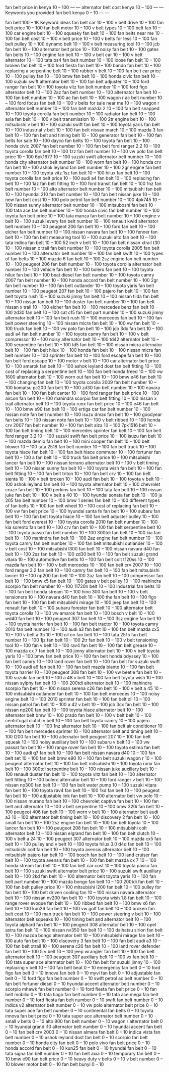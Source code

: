 fan belt price in kenya
10 – 100
—
—
alternator belt cost kenya
10 – 100
—
—
Keywords you provided
fan belt kenya
0 – 10
—
— 


fan belt
100 – 1K
Keyword ideas
fan belt car
10 – 100
v belt drive
10 – 100
fan belt price
10 – 100
fan belt motor
10 – 100
v belt types
10 – 100
belt fan
10 – 100
car engine belt
10 – 100
squeaky fan belt
10 – 100
fan belts near me
10 – 100
fan belt cost
10 – 100
v belt price
10 – 100
v belts for less
10 – 100
fan belt pulley
10 – 100
dynamo belt
10 – 100
v belt measuring tool
10 – 100
jcb fan belt
10 – 100
alternator belt price
10 – 100
noisy fan belt
10 – 100
gates fan belts
10 – 100
engine fan belt
10 – 100
v belt car
10 – 100
v belt alternator
10 – 100
tata bs4 fan belt number
10 – 100
loose fan belt
10 – 100
broken fan belt
10 – 100
ford fiesta fan belt
10 – 100
bando fan belt
10 – 100
replacing a serpentine belt
10 – 100
rubber v belt
10 – 100
fan belt car price
10 – 100
pulley fan
10 – 100
bmw fan belt
10 – 100
honda civic fan belt
10 – 100
suzuki swift alternator belt
10 – 100
fan belt adjuster
10 – 100
ford ranger fan belt
10 – 100
toyota vitz fan belt number
10 – 100
ford figo alternator belt
10 – 100
2az fan belt number
10 – 100
alternator fan belt
10 – 100
fan belt number
10 – 100
ac fan belt
10 – 100
wagon r ac belt number
10 – 100
ford focus fan belt
10 – 100
v belts for sale near me
10 – 100
wagon r alternator belt number
10 – 100
fan belt mazda 2
10 – 100
fan belt snapped
10 – 100
toyota corolla fan belt number
10 – 100
radiator fan belt
10 – 100
axia fan belt
10 – 100
v belt transmission
10 – 100
2tr engine belt
10 – 100
mitsubishi v belt
10 – 100
suzuki swift fan belt
10 – 100
toyota yaris fan belt
10 – 100
industrial v belt
10 – 100
fan belt nissan march
10 – 100
mazda 3 fan belt
10 – 100
fan belt and timing belt
10 – 100
generator fan belt
10 – 100
fan belts for sale
10 – 100
dayco fan belts
10 – 100
toyota fan belt
10 – 100
honda civic 2007 fan belt number
10 – 100
fan belt ford ranger 2.2
10 – 100
toyota corolla fan belt
10 – 100
1zz fan belt number
10 – 100
vw polo fan belt price
10 – 100
6pk1677
10 – 100
suzuki swift alternator belt number
10 – 100
honda city alternator belt number
10 – 100
worn fan belt
10 – 100
honda crv fan belt
10 – 100
ashok leyland fan belt number
10 – 100
2gr engine fan belt number
10 – 100
toyota vitz 1sz fan belt
10 – 100
hilux fan belt
10 – 100
toyota corolla fan belt price
10 – 100
audi a4 fan belt
10 – 100
replacing fan belt
10 – 100
1az fan belt fitting
10 – 100
ford transit fan belt
10 – 100
1nz fan belt number
10 – 100
alto alternator belt number
10 – 100
mitsubishi fan belt
10 – 100
hyundai 210 fan belt number
10 – 100
fan belt nissan juke
10 – 100
new fan belt cost
10 – 100
polo petrol fan belt number
10 – 100
4pk745
10 – 100
nissan sunny alternator belt number
10 – 100
mitsuboshi fan belt
10 – 100
tata ace fan belt number
10 – 100
honda civic fan belt number
10 – 100
toyota fan belt price
10 – 100
tata manza fan belt number
10 – 100
engine v belt
10 – 100
suzuki every fan belt number
10 – 100
renault kwid alternator belt number
10 – 100
peugeot 206 fan belt
10 – 100
ford fan belt
10 – 100
eicher fan belt number
10 – 100
nissan navara fan belt
10 – 100
fenner fan belt
10 – 100
fan belt measuring tool
10 – 100
suzuki alto fan belt
10 – 100
tata indica fan belt
10 – 100
52 inch v belt
10 – 100
fan belt nissan xtrail t30
10 – 100
nissan x trail fan belt number
10 – 100
toyota corolla 2005 fan belt number
10 – 100
alternator belt number
10 – 100
fan belt swift
10 – 100
types of fan belts
10 – 100
mazda 6 fan belt
10 – 100
2sz engine fan belt number
10 – 100
peugeot 206 fan belt number
10 – 100
toyota corolla alternator belt number
10 – 100
vehicle fan belt
10 – 100
bolero fan belt
10 – 100
toyota hilux fan belt
10 – 100
beat diesel fan belt number
10 – 100
toyota camry 2007 fan belt number
10 – 100
honda accord fan belt number
10 – 100
2gr fan belt number
10 – 100
fan belt outlander
10 – 100
toyota yaris fan belt number
10 – 100
peugeot 207 fan belt
10 – 100
pajero fan belt
10 – 100
fan belt toyota rush
10 – 100
suzuki jimny fan belt
10 – 100
nissan tiida fan belt
10 – 100
nissan fan belt
10 – 100
duster fan belt number
10 – 100
fan belt nissan x trail
10 – 100
eicher fan belt
10 – 100
mercedes benz fan belt
10 – 100
zd30 fan belt
10 – 100
cat c15 fan belt part number
10 – 100
suzuki jimny alternator belt
10 – 100
fan belt rush
10 – 100
mercedes fan belt
10 – 100
fan belt power steering
10 – 100
nissan micra fan belt
10 – 100
vw fan belt
10 – 100
truck fan belt
10 – 100
vw polo fan belt
10 – 100
jcb 3dx fan belt
10 – 100
audi a4 fan belt number
10 – 100
toyota camry fan belt
10 – 100
v belt compressor
10 – 100
noisy alternator belt
10 – 100
td42 alternator belt
10 – 100
serpentine fan belt
10 – 100
td5 fan belt
10 – 100
nissan micra alternator belt
10 – 100
fan belt hilux
10 – 100
honda fan belt
10 – 100
nissan micra fan belt number
10 – 100
sprinter fan belt
10 – 100
ford escape fan belt
10 – 100
fan belt ford escape
10 – 100
motor v belt
10 – 100
car alternator belt price
10 – 100
amarok fan belt
10 – 100
ashok leyland dost fan belt fitting
10 – 100
cost of replacing a serpentine belt
10 – 100
fan belt honda freed
10 – 100
vw 1600 alternator belt
10 – 100
worn out fan belt
10 – 100
bmw e46 fan belt
10 – 100
changing fan belt
10 – 100
toyota corolla 2009 fan belt number
10 – 100
komatsu pc200 fan belt
10 – 100
zd30 fan belt number
10 – 100
navara fan belt
10 – 100
fan belt canter
10 – 100
ford ranger fan belt price
10 – 100
aircon fan belt
10 – 100
mahindra scorpio fan belt fitting
10 – 100
nissan x trail alternator belt
10 – 100
toyota runx fan belt price
10 – 100
e46 fan belt
10 – 100
bmw e90 fan belt
10 – 100
ertiga car fan belt number
10 – 100
nissan note fan belt number
10 – 100
isuzu dmax fan belt
10 – 100
goodyear fan belts
10 – 100
nissan note fan belt
10 – 100
v belt ribbed
10 – 100
honda crv 2007 fan belt number
10 – 100
fan belt alza
10 – 100
7pk1516 belt
10 – 100
fan belt timing belt
10 – 100
mercedes sprinter fan belt
10 – 100
fan belt ford ranger 3.2
10 – 100
suzuki swift fan belt price
10 – 100
isuzu fan belt
10 – 100
mazda demio fan belt
10 – 100
mini cooper fan belt
10 – 100
belt blower
10 – 100
tata 2518 fan belt number
10 – 100
fan belt truck
10 – 100
toyota hiace fan belt
10 – 100
fan belt hiace commuter
10 – 100
fortuner fan belt
10 – 100
a fan belt
10 – 100
truck fan belt price
10 – 100
mitsubishi lancer fan belt
10 – 100
nissan terrano alternator belt
10 – 100
v belt timing belt
10 – 100
nissan sunny fan belt
10 – 100
toyota wish fan belt
10 – 100
fan belt fitting
10 – 100
fan belt triton
10 – 100
fan belt crv
10 – 100
fan belt sienta
10 – 100
v belt broken
10 – 100
audi fan belt
10 – 100
toyota v belt
10 – 100
ashok leyland fan belt
10 – 100
toyota alternator belt
10 – 100
chevrolet cruze fan belt
10 – 100
perkins fan belt
10 – 100
tata fan belt
10 – 100
nissan juke fan belt
10 – 100
v belt a 40
10 – 100
hyundai sonata fan belt
10 – 100
js 205 fan belt number
10 – 100
bmw 1 series fan belt
10 – 100
different types of fan belts
10 – 100
fan belt wheel
10 – 100
cost of replacing fan belt
10 – 100
vw fan belt price
10 – 100
hyundai santa fe fan belt
10 – 100
subaru fan belt
10 – 100
fan belt toyota hiace
10 – 100
fan belt adjuster pulley
10 – 100
fan belt ford everest
10 – 100
toyota corolla 2010 fan belt number
10 – 100
kia sorento fan belt
10 – 100
crv fan belt
10 – 100
fan belt serpentine belt
10 – 100
toyota passo fan belt number
10 – 100
300tdi fan belt
10 – 100
kia fan belt
10 – 100
mahindra fan belt
10 – 100
2az engine fan belt number
10 – 100
toyota camry fan belt number
10 – 100
fan belt mitsubishi outlander
10 – 100
v belt cost
10 – 100
mitsubishi l300 fan belt
10 – 100
nissan navara d40 fan belt
10 – 100
2sz fan belt
10 – 100
zd30 belt
10 – 100
fan belt suzuki grand vitara
10 – 100
automotive fan belts
10 – 100
fan belt colt t120ss
10 – 100
mazda fan belt
10 – 100
v belt mercedes
10 – 100
fan belt crv 2007
10 – 100
ford ranger 3.2 fan belt
10 – 100
camry fan belt
10 – 100
fan belt mitsubishi lancer
10 – 100
np200 fan belt
10 – 100
2az fan belt
10 – 100
compressor fan belt
10 – 100
bmw x5 fan belt
10 – 100
gates v belt pulley
10 – 100
mahindra scorpio fan belt number
10 – 100
11720n belt
10 – 100
industrial fan belts
10 – 100
fan belt honda stream
10 – 100
hino 300 fan belt
10 – 100
v belt tensioners
10 – 100
navara d40 fan belt
10 – 100
the fan belt
10 – 100
figo fan belt
10 – 100
fan belt mitsubishi mirage
10 – 100
jeep fan belt
10 – 100
renault fan belt
10 – 100
subaru forester fan belt
10 – 100
alternator belt toyota corolla
10 – 100
vw amarok fan belt
10 – 100
bosch v belt
10 – 100
wd40 fan belt
10 – 100
peugeot 307 fan belt
10 – 100
3sz engine fan belt
10 – 100
toyota harrier fan belt
10 – 100
fan belt tractor
10 – 100
toyota camry 2010 fan belt number
10 – 100
audi a3 fan belt
10 – 100
fan belt mazda cx5
10 – 100
v belt a 35
10 – 100
oil on fan belt
10 – 100
tata 2515 fan belt number
10 – 100
1jz fan belt
10 – 100
2tr fan belt
10 – 100
v belt tensioning tool
10 – 100
fan v belt
10 – 100
rav4 fan belt
10 – 100
fan belt grease
10 – 100
mazda cx 7 fan belt
10 – 100
jimny alternator belt
10 – 100
v belt toyota yaris
10 – 100
bmw fan belt price
10 – 100
fan belt honda odyssey
10 – 100
fan belt camry
10 – 100
land rover fan belt
10 – 100
fan belt for suzuki swift
10 – 100
audi a6 fan belt
10 – 100
fan belt mazda biante
10 – 100
fan belt toyota harrier
10 – 100
peugeot 308 fan belt
10 – 100
vw beetle fan belt
10 – 100
suzuki fan belt
10 – 100
a 48 v belt
10 – 100
fan belt toyota wish
10 – 100
nissan sylphy fan belt
10 – 100
200tdi alternator belt
10 – 100
mahindra scorpio fan belt
10 – 100
nissan serena c26 fan belt
10 – 100
v belt a 45
10 – 100
mitsubishi outlander fan belt
10 – 100
fan belt mercedes
10 – 100
noisy engine belt
10 – 100
2010 sprinter fan belt
10 – 100
fan belt oil
10 – 100
nissan patrol fan belt
10 – 100
a 42 v belt
10 – 100
jcb 3cx fan belt
10 – 100
nissan np200 fan belt
10 – 100
toyota hiace alternator belt
10 – 100
alternator belt bmw
10 – 100
prado fan belt
10 – 100
v belt belt
10 – 100
centrifugal clutch v belt
10 – 100
fan belt toyota camry
10 – 100
pajero alternator belt
10 – 100
1nz alternator belt
10 – 100
fan belt air conditioner
10 – 100
fan belt mercedes sprinter
10 – 100
alternator belt and timing belt
10 – 100
l200 fan belt
10 – 100
alternator belt peugeot 207
10 – 100
fan belt squeak
10 – 100
noisy auxiliary belt
10 – 100
subaru v belt
10 – 100
vw passat fan belt
10 – 100
range rover fan belt
10 – 100
toyota estima fan belt
10 – 100
audi q7 fan belt
10 – 100
fan belt nissan navara d40
10 – 100
fan belt set
10 – 100
fan belt bmw e90
10 – 100
fan belt suzuki wagon r
10 – 100
peugeot alternator belt
10 – 100
fan belt mitsubishi
10 – 100
toyota runx fan belt
10 – 100
300tdi serpentine belt
10 – 100
nissan juke auxiliary belt
10 – 100
renault duster fan belt
10 – 100
toyota vitz fan belt
10 – 100
alternator belt fitting
10 – 100
bolero alternator belt
10 – 100
ford ranger v belt
10 – 100
nissan np300 fan belt
10 – 100
fan belt water pump
10 – 100
suzuki vitara fan belt
10 – 100
toyota rav4 fan belt
10 – 100
1kd fan belt
10 – 100
peugeot fan belt
10 – 100
adjustable link fan belt
10 – 100
alternator belt vw polo
10 – 100
nissan murano fan belt
10 – 100
chevrolet captiva fan belt
10 – 100
fan belt and alternator
10 – 100
v belt serpentine
10 – 100
bmw 320i fan belt
10 – 100
peugeot 406 fan belt
10 – 100
worn v belt
10 – 100
alternator belt audi a3
10 – 100
alternator belt timing belt
10 – 100
discovery 2 fan belt
10 – 100
small fan belt
10 – 100
2sz engine fan belt
10 – 100
fan belt toyota
10 – 100
lancer fan belt
10 – 100
peugeot 208 fan belt
10 – 100
mitsubishi colt alternator belt
10 – 100
nissan elgrand fan belt
10 – 100
fan belt clutch
10 – 100
v belt a 24
10 – 100
peugeot 307 alternator belt
10 – 100
mazda cx5 fan belt
10 – 100
pulley and v belt
10 – 100
toyota hilux 3.0 d4d fan belt
10 – 100
mitsubishi colt fan belt
10 – 100
toyota avensis alternator belt
10 – 100
mitsubishi pajero fan belt
10 – 100
bosch fan belt
10 – 100
land cruiser fan belt
10 – 100
toyota avensis fan belt
10 – 100
fan belt mazda cx 7
10 – 100
honda stream fan belt
10 – 100
fan belt car cost
10 – 100
toyota passo fan belt
10 – 100
suzuki swift alternator belt price
10 – 100
suzuki swift auxiliary belt
10 – 100
2kd fan belt
10 – 100
alternator belt toyota yaris
10 – 100
fan belt part number
10 – 100
mazda bongo fan belt
10 – 100
200tdi fan belt
10 – 100
fan belt pulley price
10 – 100
mitsubishi l200 fan belt
10 – 100
pulley for fan belt
10 – 100
belt driven cooling fan
10 – 100
nissan navara alternator belt
10 – 100
nissan nv200 fan belt
10 – 100
toyota wish 1.8 fan belt
10 – 100
range rover evoque fan belt
10 – 100
ribbed fan belt
10 – 100
bmw x6 fan belt
10 – 100
kun26 fan belt
10 – 100
vw golf fan belt
10 – 100
broken fan belt cost
10 – 100
man truck fan belt
10 – 100
power steering v belt
10 – 100
alternator belt squeaks
10 – 100
timing belt and alternator belt
10 – 100
toyota alphard fan belt
10 – 100
peugeot 308 alternator belt
10 – 100
opel astra fan belt
10 – 100
nissan nv350 fan belt
10 – 100
daihatsu sirion fan belt
10 – 100
mazda bongo alternator belt
10 – 100
mitsubishi mirage fan belt
10 – 100
auto fan belt
10 – 100
discovery 3 fan belt
10 – 100
fan belt audi a3
10 – 100
fan belt xtrail
10 – 100
serena c26 fan belt
10 – 100
land rover defender fan belt
10 – 100
5 v belt
10 – 100
jeep wrangler fan belt
10 – 100
fan belt alternator belt
10 – 100
peugeot 307 auxiliary belt
10 – 100
vx fan belt
10 – 100
tata super ace alternator belt
10 – 100
fan belt for suzuki jimny
10 – 100
replacing v belt
10 – 100
fan belt beat
0 – 10
emergency fan belt
0 – 10
ford figo fan belt
0 – 10
innova fan belt
0 – 10
myvi fan belt
0 – 10
adjustable fan belt
0 – 10
ford figo fan belt number
0 – 10
swift petrol ac belt number
0 – 10
fan belt fortuner diesel
0 – 10
hyundai accent alternator belt number
0 – 10
scorpio mhawk fan belt number
0 – 10
ford fiesta fan belt price
0 – 10
fan belt mobilio
0 – 10
tata tiago fan belt number
0 – 10
tata ace mega fan belt number
0 – 10
ford fiesta fan belt number
0 – 10
swift fan belt number
0 – 10
indica v2 alternator belt number
0 – 10
vw polo alternator belt price
0 – 10
tata super ace fan belt number
0 – 10
continental fan belts
0 – 10
toyota innova fan belt price
0 – 10
tata super ace alternator belt number
0 – 10
small v belts
0 – 10
alto 800 fan belt number
0 – 10
wagon r alternator belt
0 – 10
hyundai grand i10 alternator belt number
0 – 10
hyundai accent fan belt
0 – 10
fan belt crv 2003
0 – 10
nissan almera fan belt
0 – 10
indica vista fan belt number
0 – 10
ashok leyland dost fan belt
0 – 10
scorpio fan belt number
0 – 10
honda city fan belt
0 – 10
polo vivo fan belt price
0 – 10
honda accord fan belt
0 – 10
kun25 fan belt
0 – 10
hyundai fan belt
0 – 10
tata signa fan belt number
0 – 10
fan belt axia
0 – 10
temporary fan belt
0 – 10
bmw e90 fan belt price
0 – 10
heavy duty v belts
0 – 10
v belt number
0 – 10
blower motor belt
0 – 10
fan belt bunyi
0 – 10